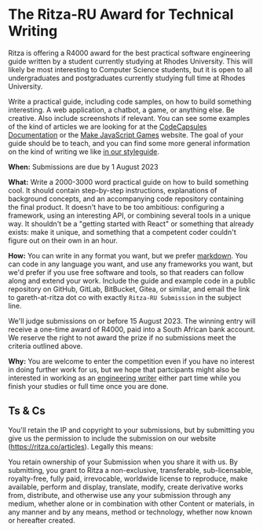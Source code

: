 # The Ritza-RU Award for Technical Writing

Ritza is offering a R4000 award for the best practical software engineering guide written by a student currently studying at Rhodes University. This will likely be most interesting to Computer Science students, but it is open to all undergraduates and postgraduates currently studying full time at Rhodes University.

Write a practical guide, including code samples, on how to build something interesting. A web application, a chatbot, a game, or anything else. Be creative. Also include screenshots if relevant. You can see some examples of the kind of articles we are looking for at the [CodeCapsules Documentation](https://codecapsules.io/docs/tutorials/) or the [Make JavaScript Games](https://makejsgames.com) website. The goal of your guide should be to teach, and you can find some more general information on the kind of writing we like [in our styleguide](https://styleguide.ritza.co/ritza%27s-writing-rules/Style/). 

**When:** Submissions are due by 1 August 2023

**What:** Write a 2000-3000 word practical guide on how to build something cool. It should contain step-by-step instructions, explanations of background concepts, and an accompanying code repository containing the final product. It doesn't have to be too ambitious: configuring a framework, using an interesting API, or combining several tools in a unique way. It shouldn't be a "getting started with React" or something that already exists: make it unique, and something that a competent coder couldn't figure out on their own in an hour.

**How:** You can write in any format you want, but we prefer [markdown](https://daringfireball.net/projects/markdown/). You can code in any language you want, and use any frameworks you want, but we'd prefer if you use free software and tools, so that readers can follow along and extend your work. Include the guide and example code in a public repository on GitHub, GitLab, BitBucket, Gitea, or similar, and email the link to gareth-at-ritza dot co with exactly `Ritza-RU Submission` in the subject line.

We'll judge submissions on or before 15 August 2023. The winning entry will receive a one-time award of R4000, paid into a South African bank account. We reserve the right to not award the prize if no submissions meet the criteria outlined above.

**Why:** You are welcome to enter the competition even if you have no interest in doing further work for us, but we hope that partcipants might also be interested in working as an [engineering writer](https://ritza.co/handbook/roles/general-application/) either part time while you finish your studies or full time once you are done.

## Ts & Cs

You'll retain the IP and copyright to your submissions, but by submitting you give us the permission to include the submission on our website (https://ritza.co/articles). Legally this means:

You retain ownership of your Submission when you share it with us. By submitting, you grant to Ritza a non-exclusive, transferable, sub-licensable, royalty-free, fully paid, irrevocable, worldwide license to reproduce, make available, perform and display, translate, modify, create derivative works from, distribute, and otherwise use any your submission through any medium, whether alone or in combination with other Content or materials, in any manner and by any means, method or technology, whether now known or hereafter created. 


